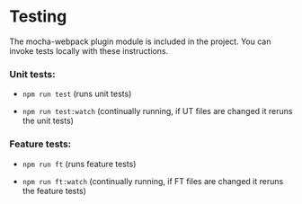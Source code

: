 # Testing

The mocha-webpack plugin module is included in the project. You can invoke tests locally with these instructions.

### Unit tests:
- `npm run test` (runs unit tests)

- `npm run test:watch` (continually running, if UT files are changed it reruns the unit tests)  

### Feature tests:
- `npm run ft` (runs feature tests)

- `npm run ft:watch` (continually running, if FT files are changed it reruns the feature tests)

